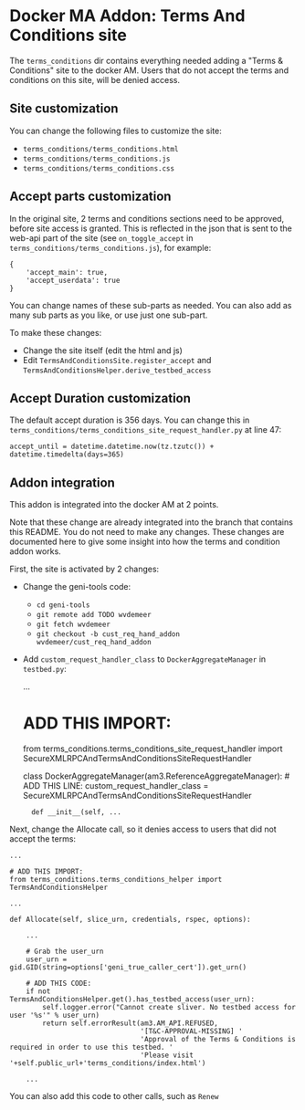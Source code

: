 Docker MA Addon: Terms And Conditions site
==========================================

The ``terms_conditions`` dir contains everything needed adding a "Terms & Conditions" site to the docker AM.
Users that do not accept the terms and conditions on this site, will be denied access.

Site customization
------------------

You can change the following files to customize the site:
* ``terms_conditions/terms_conditions.html``
* ``terms_conditions/terms_conditions.js``
* ``terms_conditions/terms_conditions.css``

Accept parts customization
--------------------------

In the original site, 2 terms and conditions sections need to be approved, before site access is granted. 
This is reflected in the json that is sent to the web-api part of the site 
(see ``on_toggle_accept`` in ``terms_conditions/terms_conditions.js``), for example:

    {
        'accept_main': true,
        'accept_userdata': true
    }

You can change names of these sub-parts as needed. You can also add as many sub parts as you like, or use just one sub-part.

To make these changes:
* Change the site itself (edit the html and js)
* Edit ``TermsAndConditionsSite.register_accept`` and ``TermsAndConditionsHelper.derive_testbed_access``


Accept Duration customization
-----------------------------

The default accept duration is 356 days. You can change this in ``terms_conditions/terms_conditions_site_request_handler.py``
at line 47:

    accept_until = datetime.datetime.now(tz.tzutc()) + datetime.timedelta(days=365)

Addon integration
-----------------

This addon is integrated into the docker AM at 2 points.

Note that these change are already integrated into the branch that contains this README. You do not need to make any changes.
These changes are documented here to give some insight into how the terms and condition addon works.

First, the site is activated by 2 changes:
* Change the geni-tools code:
  * ``cd geni-tools``
  * ``git remote add TODO wvdemeer``
  * ``git fetch wvdemeer``
  * ``git checkout -b cust_req_hand_addon wvdemeer/cust_req_hand_addon``
* Add ``custom_request_handler_class`` to ``DockerAggregateManager`` in ``testbed.py``:
    
    
    ...
    
    # ADD THIS IMPORT:
    from terms_conditions.terms_conditions_site_request_handler import SecureXMLRPCAndTermsAndConditionsSiteRequestHandler

    class DockerAggregateManager(am3.ReferenceAggregateManager):
        # ADD THIS LINE:
        custom_request_handler_class = SecureXMLRPCAndTermsAndConditionsSiteRequestHandler
        
        def __init__(self, ...

Next, change the Allocate call, so it denies access to users that did not accept the terms:
    
    ...
    
    # ADD THIS IMPORT:
    from terms_conditions.terms_conditions_helper import TermsAndConditionsHelper
    
    ...
    
    def Allocate(self, slice_urn, credentials, rspec, options):
    
        ...
        
        # Grab the user_urn
        user_urn = gid.GID(string=options['geni_true_caller_cert']).get_urn()

        # ADD THIS CODE:
        if not TermsAndConditionsHelper.get().has_testbed_access(user_urn):
            self.logger.error("Cannot create sliver. No testbed access for user '%s'" % user_urn)
            return self.errorResult(am3.AM_API.REFUSED,
                                    '[T&C-APPROVAL-MISSING] '
                                    'Approval of the Terms & Conditions is required in order to use this testbed. '
                                    'Please visit '+self.public_url+'terms_conditions/index.html')

        ...
        
You can also add this code to other calls, such as ``Renew``
